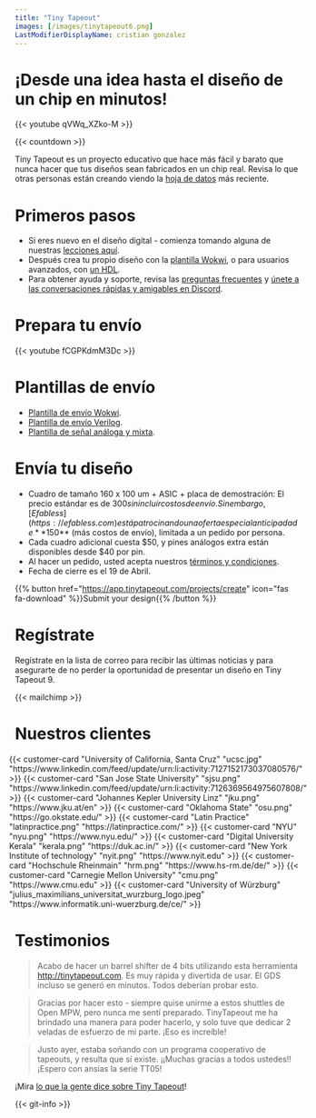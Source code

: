 ```yaml
---
title: "Tiny Tapeout"
images: [/images/tinytapeout6.png]
LastModifierDisplayName: cristian gonzalez
---
```


# ¡Desde una idea hasta el diseño de un chip en minutos!

{{< youtube qVWq_XZko-M >}}

{{< countdown >}}

Tiny Tapeout es un proyecto educativo que hace más fácil y barato que nunca hacer que tus diseños sean fabricados en un chip real. Revisa lo que otras personas están creando viendo la [hoja de datos](/runs/tt05) más reciente.

# Primeros pasos

* Si eres nuevo en el diseño digital - comienza tomando alguna de nuestras [lecciones aquí](digital_design).
* Después crea tu propio diseño con la [plantilla Wokwi](https://wokwi.com/projects/354858054593504257), o para usuarios avanzados, con [un HDL](/hdl).
* Para obtener ayuda y soporte, revisa las [preguntas frecuentes](faq) y [únete a las conversaciones rápidas y amigables en Discord](https://discord.gg/qZHPrPsmt6).

# Prepara tu envío

{{< youtube fCGPKdmM3Dc >}}

# Plantillas de envío

* [Plantilla de envío Wokwi](https://github.com/TinyTapeout/tt10-wokwi-template).
* [Plantilla de envío Verilog](https://github.com/TinyTapeout/tt10-verilog-template).
* [Plantilla de señal análoga y mixta](https://github.com/TinyTapeout/tt10-analog-template).

# Envía tu diseño

* Cuadro de tamaño 160 x 100 um + ASIC + placa de demostración: El precio estándar es de $300 sin incluir costos de envío.
  Sin embargo, [Efabless](https://efabless.com) está patrocinando una oferta especial anticipada de **$150** (más costos de envío), limitada a un pedido por persona.
* Cada cuadro adicional cuesta $50, y pines análogos extra están disponibles desde $40 por pin.
* Al hacer un pedido, usted acepta nuestros [términos y condiciones](../../terms).
* Fecha de cierre es el 19 de Abril.

{{% button href="https://app.tinytapeout.com/projects/create" icon="fas fa-download" %}}Submit your design{{% /button %}}

# Regístrate

Regístrate en la lista de correo para recibir las últimas noticias y para asegurarte de no perder la oportunidad de presentar un diseño en Tiny Tapeout 9.

{{< mailchimp >}}

# Nuestros clientes

<div style="display: flex; flex-wrap: wrap; justify-content: center;">
  {{< customer-card "University of California, Santa Cruz" "ucsc.jpg" "https://www.linkedin.com/feed/update/urn:li:activity:7127152173037080576/" >}}
  {{< customer-card "San Jose State University" "sjsu.png" "https://www.linkedin.com/feed/update/urn:li:activity:7126369564975607808/" >}}
  {{< customer-card "Johannes Kepler University Linz" "jku.png" "https://www.jku.at/en" >}}
  {{< customer-card "Oklahoma State" "osu.png" "https://go.okstate.edu/" >}}
  {{< customer-card "Latin Practice" "latinpractice.png" "https://latinpractice.com/" >}}
  {{< customer-card "NYU" "nyu.png" "https://www.nyu.edu/" >}}
  {{< customer-card "Digital University Kerala" "kerala.png" "https://duk.ac.in/" >}}
  {{< customer-card "New York Institute of technology" "nyit.png" "https://www.nyit.edu" >}}
  {{< customer-card "Hochschule Rheinmain" "hrm.png" "https://www.hs-rm.de/de/" >}}
  {{< customer-card "Carnegie Mellon University" "cmu.png" "https://www.cmu.edu" >}}
  {{< customer-card "University of Würzburg" "julius_maximilians_universitat_wurzburg_logo.jpeg" "https://www.informatik.uni-wuerzburg.de/ce/" >}}
</div>

# Testimonios

> Acabo de hacer un barrel shifter de 4 bits utilizando esta herramienta http://tinytapeout.com. Es muy rápida y divertida de usar. El GDS incluso se generó en minutos. Todos deberían probar esto.

> Gracias por hacer esto - siempre quise unirme a estos shuttles de Open MPW, pero nunca me sentí preparado. TinyTapeout me ha brindado una manera para poder hacerlo, y solo tuve que dedicar 2 veladas de esfuerzo de mi parte. ¡Eso es increíble!

> Justo ayer, estaba soñando con un programa cooperativo de tapeouts, y resulta que sí existe. ¡¡Muchas gracias a todos ustedes!! ¡Espero con ansias la serie TT05!

¡Mira [lo que la gente dice sobre Tiny Tapeout](https://twitter.com/search?q=tinytapeout)!

{{< git-info >}}
